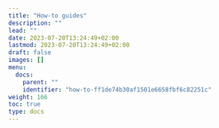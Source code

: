 ```yaml
---
title: "How-to guides"
description: ""
lead: ""
date: 2023-07-20T13:24:49+02:00
lastmod: 2023-07-20T13:24:49+02:00
draft: false
images: []
menu:
  docs:
    parent: ""
    identifier: "how-to-ff1de74b30af1501e6658fbf6c82251c"
weight: 166
toc: true
type: docs
---
```

